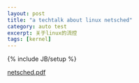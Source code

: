 ```yaml
---
layout: post
title: "a techtalk about linux netsched"
category: auto test
excerpt: 关于linux的流控
tags: [kernel]
---
```

{% include JB/setup %}

[netsched.pdf](http://lxin.org/assets/tar/netsched.pdf)

